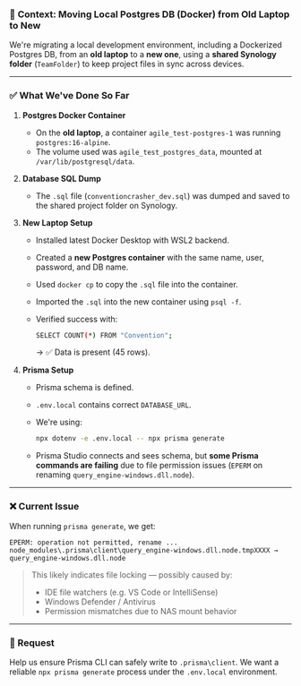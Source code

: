### 🧠 **Context: Moving Local Postgres DB (Docker) from Old Laptop to New**

We're migrating a local development environment, including a Dockerized Postgres DB, from an **old laptop** to a **new one**, using a **shared Synology folder** (`TeamFolder`) to keep project files in sync across devices.

---

### ✅ **What We've Done So Far**

1.  **Postgres Docker Container**

    *   On the **old laptop**, a container `agile_test-postgres-1` was running `postgres:16-alpine`.
    *   The volume used was `agile_test_postgres_data`, mounted at `/var/lib/postgresql/data`.

2.  **Database SQL Dump**

    *   The `.sql` file (`conventioncrasher_dev.sql`) was dumped and saved to the shared project folder on Synology.

3.  **New Laptop Setup**

    *   Installed latest Docker Desktop with WSL2 backend.
    *   Created a **new Postgres container** with the same name, user, password, and DB name.
    *   Used `docker cp` to copy the `.sql` file into the container.
    *   Imported the `.sql` into the new container using `psql -f`.
    *   Verified success with:

        ```bash
        SELECT COUNT(*) FROM "Convention";
        ```

        → ✅ Data is present (45 rows).

4.  **Prisma Setup**

    *   Prisma schema is defined.
    *   `.env.local` contains correct `DATABASE_URL`.
    *   We're using:

        ```bash
        npx dotenv -e .env.local -- npx prisma generate
        ```
    *   Prisma Studio connects and sees schema, but **some Prisma commands are failing** due to file permission issues (`EPERM` on renaming `query_engine-windows.dll.node`).

---

### ❌ **Current Issue**

When running `prisma generate`, we get:

```
EPERM: operation not permitted, rename ...
node_modules\.prisma\client\query_engine-windows.dll.node.tmpXXXX → query_engine-windows.dll.node
```

> This likely indicates file locking — possibly caused by:
>
> *   IDE file watchers (e.g. VS Code or IntelliSense)
> *   Windows Defender / Antivirus
> *   Permission mismatches due to NAS mount behavior

---

### 📌 Request

Help us ensure Prisma CLI can safely write to `.prisma\client`.
We want a reliable `npx prisma generate` process under the `.env.local` environment. 